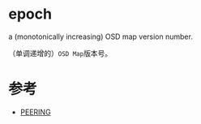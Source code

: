 epoch
=====
a (monotonically increasing) OSD map version number.

（单调递增的）`OSD Map`版本号。

# 参考
 * [PEERING](https://docs.ceph.com/en/latest/dev/peering/)
